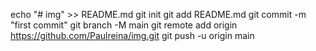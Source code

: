 echo "# img" >> README.md
git init
git add README.md
git commit -m "first commit"
git branch -M main
git remote add origin https://github.com/Paulreina/img.git
git push -u origin main
